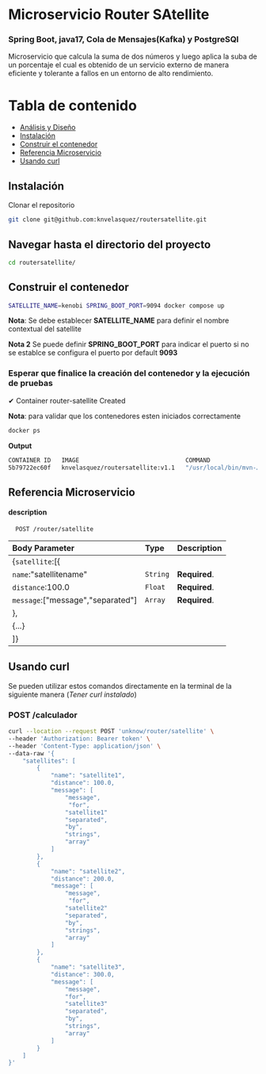 
# Microservicio Router SAtellite

### Spring Boot, java17,  Cola de Mensajes(Kafka) y PostgreSQl
Microservicio que calcula la suma de dos números y luego aplica la suba de un porcentaje el cual es obtenido de un servicio externo de manera eficiente y tolerante a fallos en un entorno de alto rendimiento.

# Tabla de contenido

- [Análisis y Diseño](Readme2.md)
- [Instalación](#instalación)
- [Construir el contenedor](#construir-el-contenedor)
- [Referencia Microservicio](#referencia-microservicio)
- [Usando curl](#usando-curl)

## Instalación

Clonar el repositorio

```bash
git clone git@github.com:knvelasquez/routersatellite.git
```

## Navegar hasta el directorio del proyecto

```bash
cd routersatellite/
```

## Construir el contenedor

```bash
SATELLITE_NAME=kenobi SPRING_BOOT_PORT=9094 docker compose up
```

**Nota**: Se debe establecer **SATELLITE_NAME** para definir el nombre contextual del satellite

**Nota 2** Se puede definir  **SPRING_BOOT_PORT** para indicar el puerto si no se establce se configura el puerto por default **9093**

### Esperar que finalice la creación del contenedor y la ejecución de pruebas
✔ Container router-satellite  Created

**Nota**: para validar que los contenedores esten iniciados correctamente

```bash
docker ps
```
**Output**
```bash
CONTAINER ID   IMAGE                              COMMAND                  CREATED          STATUS         PORTS                                       NAMES
5b79722ec60f   knvelasquez/routersatellite:v1.1   "/usr/local/bin/mvn-…"   53 seconds ago   Up 4 seconds   0.0.0.0:9094->9094/tcp, :::9094->9094/tcp   router-satellite
```

## Referencia Microservicio

#### description

```http
  POST /router/satellite
```

| Body Parameter                    | Type     | Description   |
|:----------------------------------|:---------|:--------------|
| {`satellite`:[{                   |          |               |
| `name`:"satellitename"            | `String` | **Required**. |
| `distance`:100.0                  | `Float`  | **Required**. |
| `message`:["message","separated"] | `Array`  | **Required**. |
| },                                |          |            |
| {...}                             |          |               |
| ]}                                |          |               |

## Usando **curl**

Se pueden utilizar estos comandos directamente en la terminal de la siguiente manera (*Tener curl instalado*)

### POST /calculador
```bash
curl --location --request POST 'unknow/router/satellite' \
--header 'Authorization: Bearer token' \
--header 'Content-Type: application/json' \
--data-raw '{
    "satellites": [
        {
            "name": "satellite1",
            "distance": 100.0,
            "message": [
                "message",
                 "for",
                "satellite1"
                "separated",
                "by",
                "strings",
                "array"
            ]
        },
        {
            "name": "satellite2",
            "distance": 200.0,
            "message": [
                "message",
                 "for",
                "satellite2"
                "separated",
                "by",
                "strings",
                "array"
            ]
        },
        {
            "name": "satellite3",
            "distance": 300.0,
            "message": [
                "message",
                "for",
                "satellite3"
                "separated",
                "by",
                "strings",
                "array"
            ]
        }
    ]
}'
```